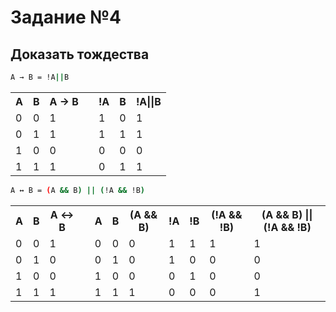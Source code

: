 # Задание №4

## Доказать тождества

```sh
А → В = !A||B
```

<table>
    <tr>
        <th>A</th><th>B</th><th>А → В</th>
        <th> </th>
        <th>!A</th><th>B</th><th>!A||B</th>
    </tr>
    <tr>
        <td>0</td><td>0</td><td>1</td>
        <td> </td>
        <td>1</td><td>0</td><td>1</td>
    </tr>
    <tr>
        <td>0</td><td>1</td><td>1</td>
        <td> </td>
        <td>1</td><td>1</td><td>1</td>    </tr>
    <tr>
        <td>1</td><td>0</td><td>0</td>
        <td> </td>
        <td>0</td><td>0</td><td>0</td>    </tr>
    <tr>
        <td>1</td><td>1</td><td>1</td>
        <td> </td>
        <td>0</td><td>1</td><td>1</td>    </tr>
</table>

```sh
А ↔︎ В = (A && B) || (!A && !B)
```

<table>
    <tr>
        <th>A</th><th>B</th><th>А ↔︎ В</th>
        <th> </th>
        <th>A</th><th>B</th><th>(A && B)</th>
        <th>!A</th><th>!B</th><th>(!A && !B)</th>
        <th>(A && B) || (!A && !B)</th>
    </tr>
    <tr>
        <td>0</td><td>0</td><td>1</td>
        <td> </td>
        <td>0</td><td>0</td><td>0</td>
        <td>1</td><td>1</td><td>1</td>
        <td>1</td>
    </tr>
    <tr>
        <td>0</td><td>1</td><td>0</td>
        <td> </td>
        <td>0</td><td>1</td><td>0</td>
        <td>1</td><td>0</td><td>0</td>
        <td>0</td>
    </tr>
    <tr>
        <td>1</td><td>0</td><td>0</td>
        <td> </td>
        <td>1</td><td>0</td><td>0</td>
        <td>0</td><td>1</td><td>0</td>
        <td>0</td>
    </tr>
    <tr>
        <td>1</td><td>1</td><td>1</td>
        <td> </td>
        <td>1</td><td>1</td><td>1</td>
        <td>0</td><td>0</td><td>0</td>
        <td>1</td>
    </tr>
</table>